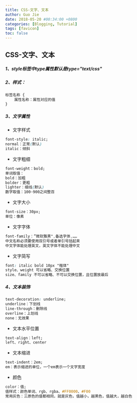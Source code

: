 ```yaml
---
title: CSS-文字、文本
author: Guo Jie
date: 2018-05-20 #00:34:00 +0800
categories: [Blogging, Tutorial]
tags: [favicon]
toc: false
---
```


## CSS-文字、文本
##### 1、style标签中type属性默认是type="text/css"
##### 2、样式：

```css
标签名称 {
    属性名称：属性对应的值
}
```
##### 3、文字属性
* 文字样式

```css
font-style: italic;
normal：正常(默认)
italic：倾斜
```
* 文字粗细

```css
font-weight：bold;
单词取值：
bold：加粗
bolder：更粗
lighter：细线(默认)
数字取值：100~900之间整百
```
* 文字大小

```css
font-size：30px;
单位：像素
```
* 文字字体

```css
font-family：”微软雅黑",备选字体,……
中文名称必须要使用双引号或者单引号括起来
中文字体能处理英文，英文字体不能处理中文
```
* 文字简写

```css
font: italic bold 10px "楷体"
style、weight 可以省略、交换位置
size、family 不可以省略、不可以交换位置，且位置放最后
```
##### 4、文本装饰
 
```css
text-decoration: underline;
underline：下划线
line-through：删除线
overline：上划线
none：无效果
```
* 文本水平位置

```css
text-align：left;
left、right、center
```
* 文本缩进

```css
text-indent：2em;
em：表示缩进的单位，一个em表示一个文字宽度
```
* 颜色

```css
color：值;
值样式：颜色单词、rgb、rgba、#FF0000、#F00
常用灰色：三原色的值都相同，就是灰色，值越小，越黑色，值越大，越白色
```
